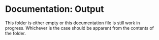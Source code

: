 # Documentation: Output


This folder is either empty or this documentation file is still work in progress. Whichever is the case should be apparent from the contents of the folder.